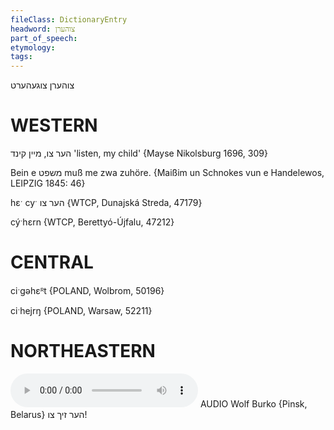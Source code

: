 ```yaml
---
fileClass: DictionaryEntry
headword: צוהערן
part_of_speech: 
etymology: 
tags: 
---
```

צוהערן
צוגעהערט

WESTERN
========

הער צו, מיין קינד
'listen, my child'
{Mayse Nikolsburg 1696, 309}

Bein e משפט muß me zwa zuhöre. 
{Maißim un Schnokes vun e Handelewos, LEIPZIG 1845: 46}

hɛˑ cyˑ הער צו {WTCP, Dunajská Streda, 47179}

cýˑhɛrn {WTCP, Berettyó-Újfalu, 47212}

CENTRAL
========

ciˑgəhɛᴿt {POLAND, Wolbrom, 50196}

ciˑhejrŋ {POLAND, Warsaw, 52211}

NORTHEASTERN
==============

<audio controls src="https://ia801509.us.archive.org/26/items/WolfBurko/HerZikhTsu-WolfBurko.mp3"></audio>
AUDIO Wolf Burko {Pinsk, Belarus}
הער זיך צו!